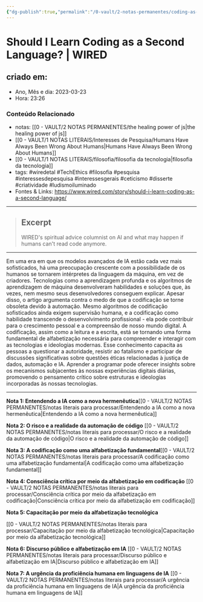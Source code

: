 ```yaml
---
{"dg-publish":true,"permalink":"/0-vault/2-notas-permanentes/coding-as-a-second-language/","tags":["permanente","wiredetal","TechEthics","filosofia","pesquisa","interessesdepesquisa","interessesgerais","ceticismo","disserte","criatividade","ludismoiluminado"],"dgHomeLink":true,"dgShowLocalGraph":true,"dgShowFileTree":true,"dgEnableSearch":true,"noteIcon":""}
---
```


# Should I Learn Coding as a Second Language? | WIRED


## criado em: 
-  Ano, Mês e dia: 2023-03-23
- Hora: 23:26

### Conteúdo Relacionado
- notas: [[0 - VAULT/2 NOTAS PERMANENTES/the healing power of js\|the healing power of js]]
- [[0 - VAULT/1 NOTAS LITERAIS/Interesses de Pesquisa/Humans Have Always Been Wrong About Humans\|Humans Have Always Been Wrong About Humans]]
- [[0 - VAULT/1 NOTAS LITERAIS/filosofia/filosofia da tecnologia\|filosofia da tecnologia]]
- tags: #wiredetal #TechEthics #filosofia #pesquisa #interessesdepesquisa #interessesgerais #ceticismo #disserte #criatividade #ludismoiluminado
- Fontes & Links: https://www.wired.com/story/should-i-learn-coding-as-a-second-language/
---

> ## Excerpt
> WIRED's spiritual advice columnist on AI and what may happen if humans can't read code anymore.

---

Em uma era em que os modelos avançados de IA estão cada vez mais sofisticados, há uma preocupação crescente com a possibilidade de os humanos se tornarem intérpretes da linguagem da máquina, em vez de criadores. Tecnologias como a aprendizagem profunda e os algoritmos de aprendizagem de máquina desenvolveram habilidades e soluções que, às vezes, nem mesmo seus desenvolvedores conseguem explicar. Apesar disso, o artigo argumenta contra o medo de que a codificação se torne obsoleta devido à automação. Mesmo algoritmos de codificação sofisticados ainda exigem supervisão humana, e a codificação como habilidade transcende o desenvolvimento profissional - ela pode contribuir para o crescimento pessoal e a compreensão de nosso mundo digital. A codificação, assim como a leitura e a escrita, está se tornando uma forma fundamental de alfabetização necessária para compreender e interagir com as tecnologias e ideologias modernas. Esse conhecimento capacita as pessoas a questionar a autoridade, resistir ao fatalismo e participar de discussões significativas sobre questões éticas relacionadas à justiça de dados, automação e IA. Aprender a programar pode oferecer insights sobre os mecanismos subjacentes às nossas experiências digitais diárias, promovendo o pensamento crítico sobre estruturas e ideologias incorporadas às nossas tecnologias. 

---

**Nota 1: Entendendo a IA como a nova hermenêutica**[[0 - VAULT/2 NOTAS PERMANENTES/notas literais para processar/Entendendo a IA como a nova hermenêutica\|Entendendo a IA como a nova hermenêutica]]

**Nota 2: O risco e a realidade da automação de código**
[[0 - VAULT/2 NOTAS PERMANENTES/notas literais para processar/O risco e a realidade da automação de código\|O risco e a realidade da automação de código]]

**Nota 3: A codificação como uma alfabetização fundamental**[[0 - VAULT/2 NOTAS PERMANENTES/notas literais para processar/A codificação como uma alfabetização fundamental\|A codificação como uma alfabetização fundamental]]

**Nota 4: Consciência crítica por meio da alfabetização em codificação**
[[0 - VAULT/2 NOTAS PERMANENTES/notas literais para processar/Consciência crítica por meio da alfabetização em codificação\|Consciência crítica por meio da alfabetização em codificação]]

**Nota 5: Capacitação por meio da alfabetização tecnológica**

[[0 - VAULT/2 NOTAS PERMANENTES/notas literais para processar/Capacitação por meio da alfabetização tecnológica\|Capacitação por meio da alfabetização tecnológica]]

**Nota 6: Discurso público e alfabetização em IA**
[[0 - VAULT/2 NOTAS PERMANENTES/notas literais para processar/Discurso público e alfabetização em IA\|Discurso público e alfabetização em IA]]

**Nota 7: A urgência da proficiência humana em linguagens de IA**
[[0 - VAULT/2 NOTAS PERMANENTES/notas literais para processar/A urgência da proficiência humana em linguagens de IA\|A urgência da proficiência humana em linguagens de IA]]
